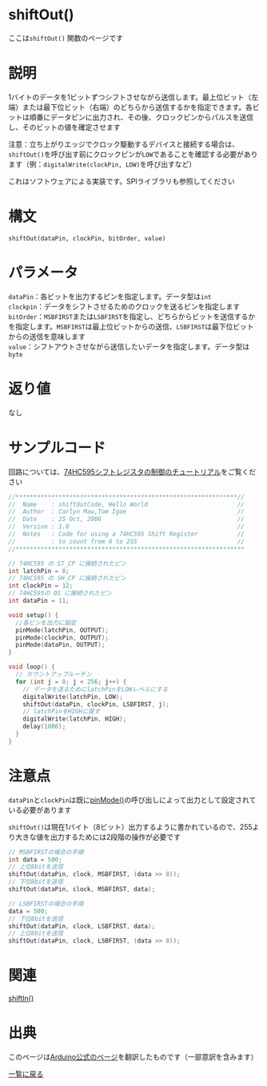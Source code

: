 # shiftOut()

ここは`shiftOut()` 関数のページです

# 説明

1バイトのデータを1ビットずつシフトさせながら送信します。最上位ビット（左端）または最下位ビット（右端）のどちらから送信するかを指定できます。各ビットは順番にデータピンに出力され、その後、クロックピンからパルスを送信し、そのビットの値を確定させます

注意：立ち上がりエッジでクロック駆動するデバイスと接続する場合は、`shiftOut()`を呼び出す前にクロックピンが`LOW`であることを確認する必要があります（例：`digitalWrite(clockPin, LOW)`を呼び出すなど）

これはソフトウェアによる実装です。SPIライブラリも参照してください

# 構文

`shiftOut(dataPin, clockPin, bitOrder, value)`

# パラメータ

`dataPin`：各ビットを出力するピンを指定します。データ型は`int`  
`clockpin`：データをシフトさせるためのクロックを送るピンを指定します  
`bitOrder`：`MSBFIRST`または`LSBFIRST`を指定し、どちらからビットを送信するかを指定します。`MSBFIRST`は最上位ビットからの送信、`LSBFIRST`は最下位ビットからの送信を意味します  
`value`：シフトアウトさせながら送信したいデータを指定します。データ型は`byte`  

# 返り値

なし

# サンプルコード

回路については、[74HC595シフトレジスタの制御のチュートリアル](https://www.arduino.cc/reference/en/language/functions/advanced-io/shiftout/#:~:text=tutorial%20on%20controlling%20a%2074HC595%20shift%20register)をご覧ください

```cpp
//**************************************************************//
//  Name    : shiftOutCode, Hello World                         //
//  Author  : Carlyn Maw,Tom Igoe                               //
//  Date    : 25 Oct, 2006                                      //
//  Version : 1.0                                               //
//  Notes   : Code for using a 74HC595 Shift Register           //
//          : to count from 0 to 255                            //
//****************************************************************

// 74HC595 の ST_CP に接続されたピン
int latchPin = 8;
// 74HC595 の SH_CP に接続されたピン
int clockPin = 12;
// 74HC595の DS に接続されたピン
int dataPin = 11;

void setup() {
  //各ピンを出力に設定
  pinMode(latchPin, OUTPUT);
  pinMode(clockPin, OUTPUT);
  pinMode(dataPin, OUTPUT);
}

void loop() {
  // カウントアップルーチン
  for (int j = 0; j < 256; j++) {
    // データを送るためにlatchPinをLOWレベルにする
    digitalWrite(latchPin, LOW);
    shiftOut(dataPin, clockPin, LSBFIRST, j);
    // latchPinをHIGHに戻す
    digitalWrite(latchPin, HIGH);
    delay(1000);
  }
}
```

# 注意点

`dataPin`と`clockPin`は既に[pinMode()](./../../digital-io/pinMode)の呼び出しによって出力として設定されている必要があります

`shiftOut()`は現在1バイト（8ビット）出力するように書かれているので、255より大きな値を出力するためには2段階の操作が必要です

```cpp
// MSBFIRSTの場合の手順
int data = 500;
// 上位8bitを送信
shiftOut(dataPin, clock, MSBFIRST, (data >> 8));
// 下位8bitを送信
shiftOut(dataPin, clock, MSBFIRST, data);

// LSBFIRSTの場合の手順
data = 500;
// 下位8bitを送信
shiftOut(dataPin, clock, LSBFIRST, data);
// 上位8bitを送信
shiftOut(dataPin, clock, LSBFIRST, (data >> 8));
```

# 関連

[shiftIn()](./../shiftIn)  

# 出典

このページは[Arduino公式のページ](https://www.arduino.cc/reference/en/language/functions/advanced-io/shiftout/)を翻訳したものです（一部意訳を含みます）

[一覧に戻る](https://docs.nchlab.net/Arduino/ref/)  
